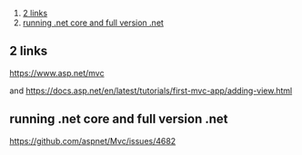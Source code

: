 <!-- TOC insertAnchor:true orderedList:true -->

1. [2 links](#2-links)
2. [running .net core and full version .net](#running-net-core-and-full-version-net)

<!-- /TOC -->

<a id="markdown-2-links" name="2-links"></a>
## 2 links
https://www.asp.net/mvc

and 
https://docs.asp.net/en/latest/tutorials/first-mvc-app/adding-view.html

<a id="markdown-running-net-core-and-full-version-net" name="running-net-core-and-full-version-net"></a>
## running .net core and full version .net
https://github.com/aspnet/Mvc/issues/4682